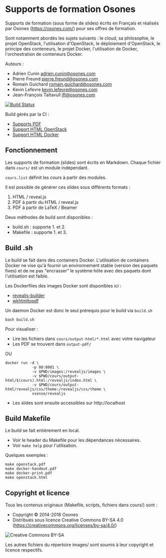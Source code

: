 Supports de formation Osones
============================

Supports de formation (sous forme de slides) écrits en Français et réalisés par Osones (https://osones.com/) pour ses offres de formation.

Sont notamment abordés les sujets suivants : le cloud, sa philosophie, le projet OpenStack, l'utilisation d'OpenStack, le déploiement d'OpenStack, le principe des conteneurs, le projet Docker, l'utilisation de Docker, l'orchestration de conteneurs Docker.

Auteurs :
* Adrien Cunin <adrien.cunin@osones.com>
* Pierre Freund <pierre.freund@osones.com>
* Romain Guichard <romain.guichard@osones.com>
* Kevin Lefevre <kevin.lefevre@osones.com>
* Jean-François Taltavull <jft@osones.com>

[![Build Status](https://travis-ci.org/Osones/OpenStack-Formations.svg?branch=master)](https://travis-ci.org/Osones/OpenStack-Formations)

Build gérés par la CI :
* [Supports PDF](http://formation.osones.com/pdf)
* [Support HTML OpenStack](http://formation.osones.com/openstack.html)
* [Support HTML Docker](http://formation.osones.com/docker.html)

Fonctionnement
--------------

Les supports de formation (slides) sont écrits en Markdown. Chaque fichier dans `cours/` est un module indépendant.

`cours.list` définit les cours à partir des modules.

Il est possible de générer ces slides sous différents formats :
1. HTML / reveal.js
2. PDF à partir du HTML / reveal.js
3. PDF à partir de LaTeX / Beamer

Deux méthodes de build sont disponibles :
* build.sh : supporte 1. et 2.
* Makefile : supporte 1. et 3.

Build .sh
---------

Le build se fait dans des containers Docker.
L'utilisation de containers Docker ne vise qu'à fournir un environnement stable (version des paquets fixes)
et de ne pas "encrasser" le système hôte avec des paquets dont l'utilisation est faible.

Les Dockerfiles des images Docker sont disponibles ici :

- [revealjs-builder](https://github.com/Osones/docker-images/tree/master/revealjs-builder)
- [wkhtmltopdf](https://github.com/Osones/docker-images/tree/master/wkhtmltopdf)

Un daemon Docker est donc le seul prérequis pour le build via `build.sh`

```
bash build.sh
```

Pour visualiser :

- Lire les fichiers dans `cours/output-html/*.html` avec votre navigateur
- Les PDF se trouvent dans `output-pdf/`

OU

```
docker run -d \
            -p 80:8001 \
            -v $PWD/images:/revealjs/images \
            -v $PWD/cours/output-html/$(cours).html:/revealjs/index.html \
            -v $PWD/cours/output-html/revealjs/css/theme:/revealjs/css/theme \
            vsense/revealjs
```

- Les slides sont ensuite accessibles sur http://localhost

Build Makefile
--------------

Le build se fait entièrement en local.
* Voir le header du Makefile pour les dépendances nécessaires.
* Voir `make help` pour l'utilisation.

Quelques exemples :

    make openstack.pdf
    make docker-handout.pdf
    make docker-print.pdf
    make openstack.html


Copyright et licence
--------------------
Tous les contenus originaux (Makefile, scripts, fichiers dans cours/) sont :
* Copyright © 2014-2016 Osones
* Distribués sous licence Creative Commons BY-SA 4.0 (https://creativecommons.org/licenses/by-sa/4.0/)

![Creative Commons BY-SA](http://mirrors.creativecommons.org/presskit/buttons/88x31/png/by-sa.png)

Les autres fichiers du répertoire images/ sont soumis à leur copyright et licence respectifs.
